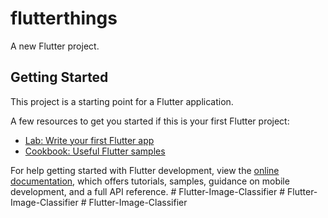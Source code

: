 # flutterthings

A new Flutter project.

## Getting Started

This project is a starting point for a Flutter application.

A few resources to get you started if this is your first Flutter project:

- [Lab: Write your first Flutter app](https://docs.flutter.dev/get-started/codelab)
- [Cookbook: Useful Flutter samples](https://docs.flutter.dev/cookbook)

For help getting started with Flutter development, view the
[online documentation](https://docs.flutter.dev/), which offers tutorials,
samples, guidance on mobile development, and a full API reference.
#   F l u t t e r - I m a g e - C l a s s i f i e r  
 #   F l u t t e r - I m a g e - C l a s s i f i e r  
 #   F l u t t e r - I m a g e - C l a s s i f i e r  
 
